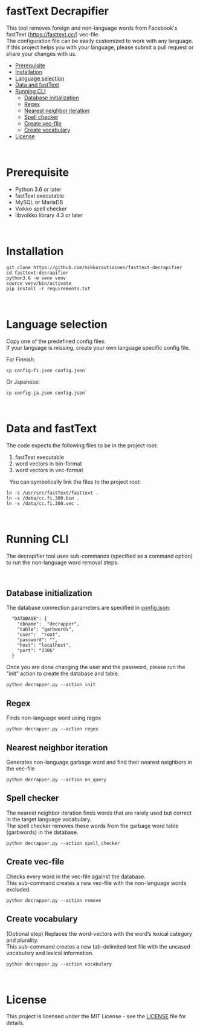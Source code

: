 fastText Decrapifier
========

 This tool removes foreign and non-language words from Facebook's fastText (https://fasttext.cc/) vec-file.\
 The configuration file can be easily customized to work with any language. If this project helps you with your language, please submit a pull request or share your changes with us.

<!-- TOC depthFrom:1 depthTo:2 withLinks:1 updateOnSave:1 orderedList:0 -->

- [Prerequisite](#prerequisite)
- [Installation](#installation)
- [Language selection](#language-selection)
- [Data and fastText](#data-and-fasttext)
- [Running CLI](#running-cli)
  - [Database initialization](#database-initialization)
  - [Regex](#regex)
  - [Nearest neighbor iteration](#nearest-neighbor-iteration)
  - [Spell checker](#spell-checker)
  - [Create vec-file](#create-vec-file)
  - [Create vocabulary](#create-vocabulary)
- [License](#license)

<!-- /TOC -->


&nbsp;
# Prerequisite

- Python 3.6 or later
- fastText executable
- MySQL or MariaDB
- Voikko spell checker
- libvoikko library 4.3 or later

&nbsp;
# Installation

```
git clone https://github.com/mikkorautiainen/fasttext-decrapifier
cd fasttext-decrapifier
python3.6 -m venv venv
source venv/bin/activate
pip install -r requirements.txt
```

&nbsp;
# Language selection
Copy one of the predefined config files.\
If your language is missing, create your own language specific config file.

For Finnish:
```
cp config-fi.json config.json`
```

Or Japanese:
```
cp config-ja.json config.json`
```

&nbsp;
# Data and fastText

The code expects the following files to be in the project root:
   1. fastText executable
   2. word vectors in bin-format
   3. word vectors in vec-format

&nbsp;
You can symbolically link the files to the project root:
```
ln -s /usr/src/fastText/fasttext .
ln -s /data/cc.fi.300.bin .
ln -s /data/cc.fi.300.vec .
```

&nbsp;
# Running CLI

  The decrapifier tool uses sub-commands (specified as a command option) to run the non-language word removal steps.

&nbsp;
## Database initialization
The database connection parameters are specified in [config.json](config.json):
```
  "DATABASE": {
    "dbname":  "decrapper",
    "table": "garbwords",
    "user":  "root",
    "password": "",
    "host": "localhost",
    "port": "3306"
  }
```
Once you are done changing the user and the password, please run the "init" action to create the database and table.
```
python decrapper.py --action init
```
## Regex
Finds non-language word using regex
```
python decrapper.py --action regex
```
## Nearest neighbor iteration
Generates non-language garbage word and find their nearest neighbors in the vec-file
```
python decrapper.py --action nn_query
```
## Spell checker
The nearest neighbor iteration finds words that are rarely used but correct in the target language vocabulary.\
The spell checker removes these words from the garbage word table (garbwords) in the database.
```
python decrapper.py --action spell_checker
```
## Create vec-file
Checks every word in the vec-file against the database.\
This sub-command creates a new vec-file with the non-language words excluded.
```
python decrapper.py --action remove
```
## Create vocabulary
(Optional step) Replaces the word-vectors with the word’s lexical category and plurality.\
This sub-command creates a new tab-delimited text file with the uncased vocabulary and lexical information.
```
python decrapper.py --action vocabulary
```

&nbsp;
# License

This project is licensed under the MIT License - see the [LICENSE](LICENSE) file for details.
